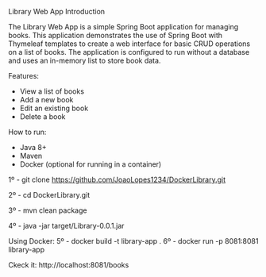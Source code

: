 Library Web App
Introduction 

The Library Web App is a simple Spring Boot application for managing books. This application demonstrates the use of Spring Boot with Thymeleaf templates to create a web interface for basic CRUD operations on a list of books. The application is configured to run without a database and uses an in-memory list to store book data.

Features:
- View a list of books
- Add a new book
- Edit an existing book
- Delete a book

How to run:
 - Java 8+
 - Maven
 - Docker (optional for running in a container)

1º - git clone https://github.com/JoaoLopes1234/DockerLibrary.git

2º - cd DockerLibrary.git

3º - mvn clean package

4º - java -jar target/Library-0.0.1.jar

Using Docker:
5º - docker build -t library-app .
6º - docker run -p 8081:8081 library-app

Ckeck it: http://localhost:8081/books
